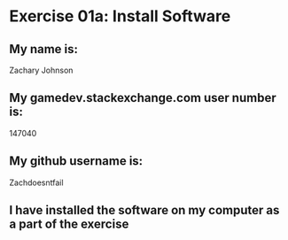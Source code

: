 
# Exercise 01a: Install Software

## My name is:
Zachary Johnson

## My gamedev.stackexchange.com user number is:
147040

## My github username is:
Zachdoesntfail

## I have installed the software on my computer as a part of the exercise
